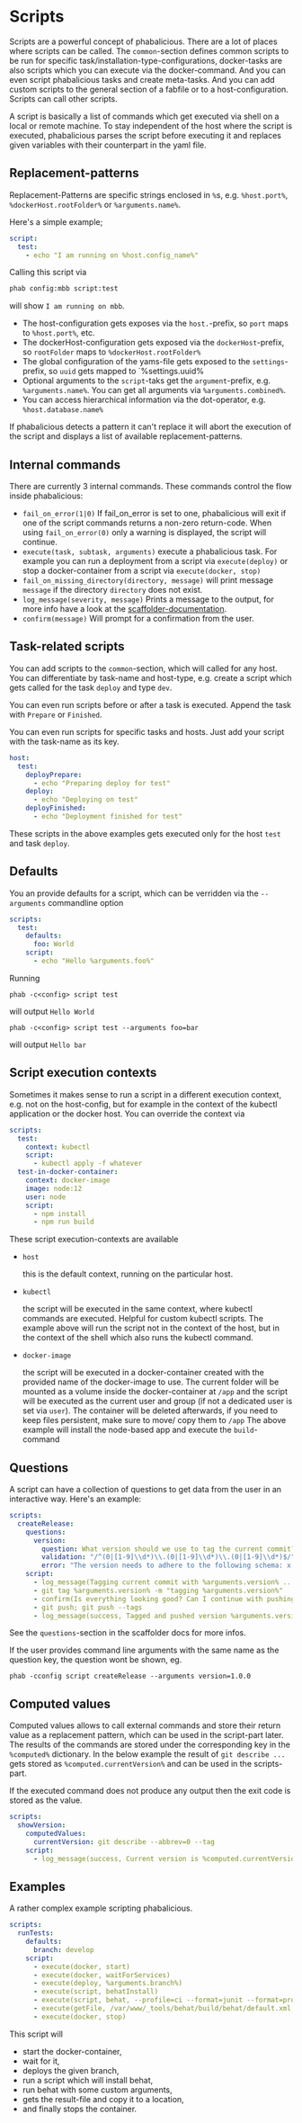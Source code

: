 # Scripts

Scripts are a powerful concept of phabalicious. There are a lot of places where scripts can be called. The `common`-section defines common scripts to be run for specific task/installation-type-configurations, docker-tasks are also scripts which you can execute via the docker-command. And you can even script phabalicious tasks and create meta-tasks. And you can add custom scripts to the general section of a fabfile or to a host-configuration. Scripts can call other scripts.

A script is basically a list of commands which get executed via shell on a local or remote machine. To stay independent of the host where the script is executed, phabalicious parses the script before executing it and replaces given variables with their counterpart in the yaml file.

## Replacement-patterns

Replacement-Patterns are specific strings enclosed in `%`s, e.g. `%host.port%`, `%dockerHost.rootFolder%` or `%arguments.name%`.

Here's a simple example;

```yaml
script:
  test:
    - echo "I am running on %host.config_name%"
```

Calling this script via

``` bash
phab config:mbb script:test
```

will show `I am running on mbb`.

* The host-configuration gets exposes via the `host.`-prefix, so `port` maps to `%host.port%`, etc.
* The dockerHost-configuration gets exposed via the `dockerHost`-prefix, so `rootFolder` maps to `%dockerHost.rootFolder%`
* The global configuration of the yams-file gets exposed to the `settings`-prefix, so `uuid` gets mapped to `%settings.uuid%
* Optional arguments to the `script`-taks get the `argument`-prefix, e.g. `%arguments.name%`. You can get all arguments via `%arguments.combined%`.
* You can access hierarchical information via the dot-operator, e.g. `%host.database.name%`

If phabalicious detects a pattern it can't replace it will abort the execution of the script and displays a list of available replacement-patterns.

## Internal commands

There are currently 3 internal commands. These commands control the flow inside phabalicious:

* `fail_on_error(1|0)` If fail_on_error is set to one, phabalicious will exit if one of the script commands returns a non-zero return-code. When using `fail_on_error(0)` only a warning is displayed, the script will continue.
* `execute(task, subtask, arguments)` execute a phabalicious task. For example you can run a deployment from a script via `execute(deploy)` or stop a docker-container from a script via `execute(docker, stop)`
* `fail_on_missing_directory(directory, message)` will print message `message` if the directory `directory` does not exist.
* `log_message(severity, message)` Prints a message to the output, for more info have a look at the [scaffolder-documentation](/scaffolder).
* `confirm(message)` Will prompt for a confirmation from the user.

## Task-related scripts

You can add scripts to the `common`-section, which will called for any host. You can differentiate by task-name and host-type, e.g. create a script which gets called for the task `deploy` and type `dev`.

You can even run scripts before or after a task is executed. Append the task with `Prepare` or `Finished`.

You can even run scripts for specific tasks and hosts. Just add your script with the task-name as its key.

```yaml
host:
  test:
    deployPrepare:
      - echo "Preparing deploy for test"
    deploy:
      - echo "Deploying on test"
    deployFinished:
      - echo "Deployment finished for test"
```

These scripts in the above examples gets executed only for the host `test` and task `deploy`.


## Defaults

You an provide defaults for a script, which can be verridden via the `--arguments` commandline option

```yaml
scripts:
  test:
    defaults:
      foo: World
    script:
      - echo "Hello %arguments.foo%"
```

Running
```
phab -c<config> script test
```
 will output `Hello World`

```
phab -c<config> script test --arguments foo=bar
```

will output `Hello bar`

## Script execution contexts

Sometimes it makes sense to run a script in a different execution context, e.g. not on the host-config, but for example in the context of the kubectl application or the docker host. You can override the context via

```yaml
scripts:
  test:
    context: kubectl
    script:
      - kubectl apply -f whatever
  test-in-docker-container:
    context: docker-image
    image: node:12
    user: node
    script:
      - npm install
      - npm run build
```

These script execution-contexts are available

 * `host`

   this is the default context, running on the particular host.

 * `kubectl`

   the script will be executed in the same context, where kubectl commands are executed. Helpful for custom kubectl scripts. The example above will run the script not in the context of the host, but in the context of the shell which also runs the kubectl command.

 * `docker-image`

   the script will be executed in a docker-container created with the provided name of the docker-image to use. The current folder will be mounted as a volume inside the docker-container at `/app` and the script will be executed as the current user and group (if not a dedicated user is set via `user`). The container will be deleted afterwards, if you need to keep files persistent, make sure to move/ copy them to `/app`
   The above example will install the node-based app and execute the `build`-command

## Questions

A script can have a collection of questions to get data from the user in an interactive way. Here's an example:

```yaml
scripts:
  createRelease:
    questions:
      version:
        question: What version should we use to tag the current commit?
        validation: "/^(0|[1-9]\\d*)\\.(0|[1-9]\\d*)\\.(0|[1-9]\\d*)$/"
        error: "The version needs to adhere to the following schema: x.x.x"
    script:
      - log_message(Tagging current commit with %arguments.version% ...)
      - git tag %arguments.version% -m "tagging %arguments.version%"
      - confirm(Is everything looking good? Can I continue with pushing to origin?)
      - git push; git push --tags
      - log_message(success, Tagged and pushed version %arguments.version%!)
```
See the `questions`-section in the scaffolder docs for more infos.

If the user provides command line arguments with the same name as the question key, the question wont be shown, eg.

```
phab -cconfig script createRelease --arguments version=1.0.0
```

## Computed values

Computed values allows to call external commands and store their return value as a replacement pattern, which can be used in the script-part later. The results of the commands are stored under the corresponding key in the `%computed%` dictionary. In the below example the result of `git describe ...` gets stored as `%computed.currentVersion%` and can be used in the scripts-part.

If the executed command does not produce any output then the exit code is stored as the value.

```yaml
scripts:
  showVersion:
    computedValues:
      currentVersion: git describe --abbrev=0 --tag
    script:
      - log_message(success, Current version is %computed.currentVersion%)
```


## Examples

A rather complex example scripting phabalicious.

```yaml
scripts:
  runTests:
    defaults:
      branch: develop
    script:
      - execute(docker, start)
      - execute(docker, waitForServices)
      - execute(deploy, %arguments.branch%)
      - execute(script, behatInstall)
      - execute(script, behat, --profile=ci --format=junit --format=progress)
      - execute(getFile, /var/www/_tools/behat/build/behat/default.xml, ./_tools/behat)
      - execute(docker, stop)
```

This script will

* start the docker-container,
* wait for it,
* deploys the given branch,
* run a script which will install behat,
* run behat with some custom arguments,
* gets the result-file and copy it to a location,
* and finally stops the container.
